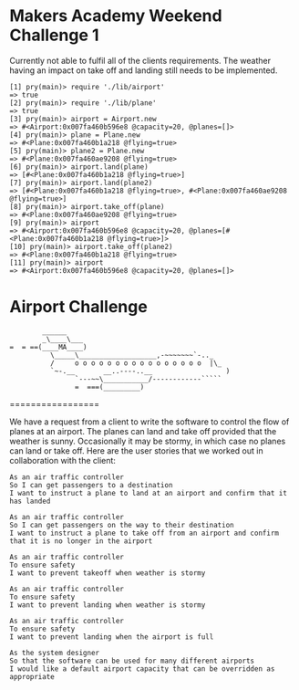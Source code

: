 Makers Academy Weekend Challenge 1
================
Currently not able to fulfil all of the clients requirements. The weather having an impact on take off and landing still needs to be implemented.


```
[1] pry(main)> require './lib/airport'
=> true
[2] pry(main)> require './lib/plane'
=> true
[3] pry(main)> airport = Airport.new
=> #<Airport:0x007fa460b596e8 @capacity=20, @planes=[]>
[4] pry(main)> plane = Plane.new
=> #<Plane:0x007fa460b1a218 @flying=true>
[5] pry(main)> plane2 = Plane.new
=> #<Plane:0x007fa460ae9208 @flying=true>
[6] pry(main)> airport.land(plane)
=> [#<Plane:0x007fa460b1a218 @flying=true>]
[7] pry(main)> airport.land(plane2)
=> [#<Plane:0x007fa460b1a218 @flying=true>, #<Plane:0x007fa460ae9208 @flying=true>]
[8] pry(main)> airport.take_off(plane)
=> #<Plane:0x007fa460ae9208 @flying=true>
[9] pry(main)> airport
=> #<Airport:0x007fa460b596e8 @capacity=20, @planes=[#<Plane:0x007fa460b1a218 @flying=true>]>
[10] pry(main)> airport.take_off(plane2)
=> #<Plane:0x007fa460b1a218 @flying=true>
[11] pry(main)> airport
=> #<Airport:0x007fa460b596e8 @capacity=20, @planes=[]>
```

Airport Challenge
=================

```
        ______
        _\____\___
=  = ==(____MA____)
          \_____\___________________,-~~~~~~~`-.._
          /     o o o o o o o o o o o o o o o o  |\_
          `~-.__       __..----..__                  )
                `---~~\___________/------------`````
                =  ===(_________)

```
=================

We have a request from a client to write the software to control the flow of planes at an airport. The planes can land and take off provided that the weather is sunny. Occasionally it may be stormy, in which case no planes can land or take off.  Here are the user stories that we worked out in collaboration with the client:

```
As an air traffic controller
So I can get passengers to a destination
I want to instruct a plane to land at an airport and confirm that it has landed

As an air traffic controller
So I can get passengers on the way to their destination
I want to instruct a plane to take off from an airport and confirm that it is no longer in the airport

As an air traffic controller
To ensure safety
I want to prevent takeoff when weather is stormy

As an air traffic controller
To ensure safety
I want to prevent landing when weather is stormy

As an air traffic controller
To ensure safety
I want to prevent landing when the airport is full

As the system designer
So that the software can be used for many different airports
I would like a default airport capacity that can be overridden as appropriate
```
